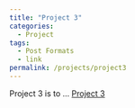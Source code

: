 ```yaml
---
title: "Project 3"
categories:
  - Project
tags:
  - Post Formats
  - link
permalink: /projects/project3
---
```


Project 3 is to ...
[Project 3](../files/project3.pdf)
